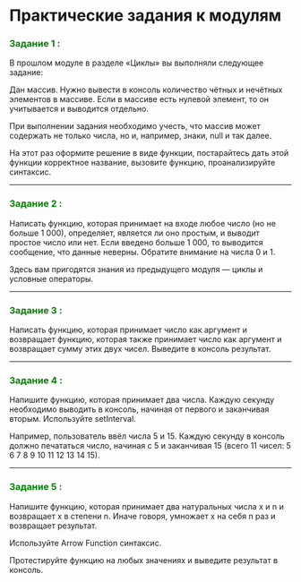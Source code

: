 <h1>Практические задания к модулям</h1>

<h3 style="color:green;"> Задание 1 :</h3>

<p>В прошлом модуле в разделе «Циклы» вы выполняли следующее задание:
<p>Дан массив. Нужно вывести в консоль количество чётных и нечётных элементов в массиве. Если в массиве есть нулевой элемент, то он учитывается и выводится отдельно. </p>
<p>При выполнении задания необходимо учесть, что массив может содержать не только числа, но и, например, знаки, null и так далее.</p>
<p>На этот раз оформите решение в виде функции, постарайтесь дать этой функции корректное название, вызовите функцию, проанализируйте синтаксис.</p>

<hr />

<h3 style="color:green;"> Задание 2 :</h3>

<p>Написать функцию, которая принимает на входе любое число (но не больше 1 000), определяет, является ли оно простым, и выводит простое число или нет. Если введено больше 1 000, то выводится сообщение, что данные неверны. Обратите внимание на числа 0 и 1.</p>
<p>Здесь вам пригодятся знания из предыдущего модуля — циклы и условные операторы.</p>

<hr />

<h3 style="color:green;"> Задание 3 :</h3>

<p>Написать функцию, которая принимает число как аргумент и возвращает функцию, которая также принимает число как аргумент и возвращает сумму этих двух чисел. Выведите в консоль результат.</p>
<hr />

<h3 style="color:green;"> Задание 4 :</h3>

<p>Напишите функцию, которая принимает два числа. Каждую секунду необходимо выводить в консоль, начиная от первого и заканчивая вторым. Используйте setInterval.</p>
<p>Например, пользователь ввёл числа 5 и 15. Каждую секунду в консоль должно печататься число, начиная с 5 и заканчивая 15 (всего 11 чисел: 5 6 7 8 9 10 11 12 13 14 15).</p>

<hr />

<h3 style="color:green;"> Задание 5 :</h3>

<p>Напишите функцию, которая принимает два натуральных числа x и n и возвращает x в степени n. Иначе говоря, умножает x на себя n раз и возвращает результат.</p>
<p>Используйте Arrow Function синтаксис.</p>
<p>Протестируйте функцию на любых значениях и выведите результат в консоль.</p>
